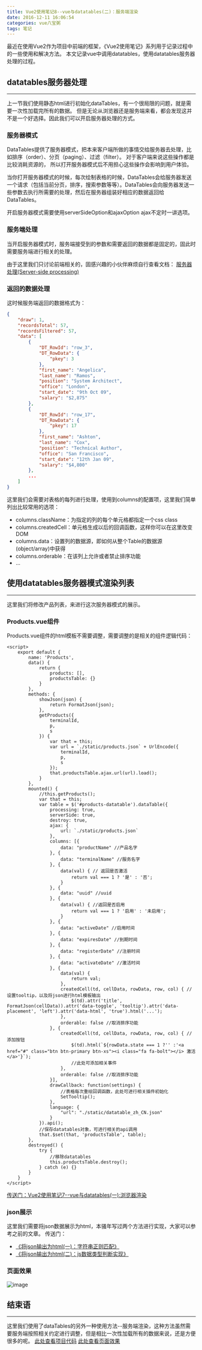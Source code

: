 ```yaml
---
title: Vue2使用笔记8--vue与datatables(二)：服务端渲染
date: 2016-12-11 16:06:54
categories: vue八宝粥
tags: 笔记
---
```

最近在使用Vue2作为项目中前端的框架，《Vue2使用笔记》系列用于记录过程中的一些使用和解决方法。
本文记录vue中调用datatables，使用datatables服务器处理的过程。
<!--more-->

## datatables服务器处理
---
上一节我们使用静态html进行初始化dataTables，有一个很局限的问题，就是需要一次性加载完所有的数据。
但是无论从浏览器还是服务端来看，都会发现这并不是一个好选择。因此我们可以开启服务器处理的方式。

### 服务器模式
DataTables提供了服务器模式，把本来客户端所做的事情交给服务器去处理，比如排序（order）、分页（paging）、过滤（filter）。
对于客户端来说这些操作都是比较消耗资源的， 所以打开服务器模式后不用担心这些操作会影响到用户体验。

当你打开服务器模式的时候，每次绘制表格的时候，DataTables会给服务器发送一个请求（包括当前分页，排序，搜索参数等等）。DataTables会向服务器发送一些参数去执行所需要的处理，然后在服务器组装好相应的数据返回给DataTables。

开启服务器模式需要使用serverSideOption和ajaxOption ajax不定时一讲选项。

### 服务端处理
当开启服务器模式时，服务端接受到的参数和需要返回的数据都是固定的，固此时需要服务端进行相关的处理。

由于这里我们只讨论前端相关的，固感兴趣的小伙伴麻烦自行查看文档：
[服务器处理(Server-side processing)](http://datatables.club/manual/server-side.html)


### 返回的数据处理
这时候服务端返回的数据格式为：
``` json
{
    "draw": 1,
    "recordsTotal": 57,
    "recordsFiltered": 57,
    "data": [
        {
            "DT_RowId": "row_3",
            "DT_RowData": {
                "pkey": 3
            },
            "first_name": "Angelica",
            "last_name": "Ramos",
            "position": "System Architect",
            "office": "London",
            "start_date": "9th Oct 09",
            "salary": "$2,875"
        },
        {
            "DT_RowId": "row_17",
            "DT_RowData": {
                "pkey": 17
            },
            "first_name": "Ashton",
            "last_name": "Cox",
            "position": "Technical Author",
            "office": "San Francisco",
            "start_date": "12th Jan 09",
            "salary": "$4,800"
        },
        ...
    ]
}
```
这里我们会需要对表格的每列进行处理，使用到columns的配置项，这里我们简单列出比较常用的选项：
- columns.className：为指定的列的每个单元格都指定一个css class
- columns.createdCell：单元格生成以后的回调函数，这样你可以在这里改变DOM
- columns.data：设置列的数据源，即如何从整个Table的数据源(object/array)中获得
- columns.orderable：在该列上允许或者禁止排序功能
- ...


## 使用datatables服务器模式渲染列表
---
这里我们将修改产品列表，来进行这次服务器模式的展示。

### Products.vue组件
Products.vue组件的html模板不需要调整，需要调整的是相关的组件逻辑代码：
``` vue
<script>
    export default {
        name: 'Products',
        data() {
            return {
                products: [],
                productsTable: {}
            }
        },
        methods: {
            showJson(json) {
                return FormatJson(json);
            },
            getProducts({
                terminalId,
                p,
                s
            }) {
                var that = this;
                var url = `./static/products.json` + UrlEncode({
                    terminalId,
                    p,
                    s
                });
                that.productsTable.ajax.url(url).load();
            }
        },
        mounted() {
            //this.getProducts();
            var that = this;
            var table = $('#products-datatable').dataTable({
                processing: true,
                serverSide: true,
                destroy: true,
                ajax: {
                    url: `./static/products.json`
                },
                columns: [{
                    data: "productName" //产品名字
                }, {
                    data: "terminalName" //服务名字
                }, {
                    data(val) { // 返回是否激活
                        return val === 1 ? '是' : '否';
                    }
                }, {
                    data: "uuid" //uuid
                }, {
                    data(val) { //返回是否启用
                        return val === 1 ? '启用' : '未启用';
                    }
                }, {
                    data: "activeDate" //启用时间
                }, {
                    data: "expiresDate" //到期时间
                }, {
                    data: "registerDate" //注册时间
                }, {
                    data: "activateDate" //激活时间
                }, {
                    data(val) {
                        return val;
                    },
                    createdCell(td, cellData, rowData, row, col) { //设置tooltip，以及将json进行html模板输出
                        $(td).attr('title', FormatJson(cellData)).attr('data-toggle', 'tooltip').attr('data-placement', 'left').attr('data-html', 'true').html('...');
                    },
                    orderable: false //取消排序功能
                }, {
                    createdCell(td, cellData, rowData, row, col) { //添加按钮
                        $(td).html(`${rowData.state === 1 ?'' :'<a href="#" class="btn btn-primary btn-xs"><i class="fa fa-bolt"></i> 激活 </a>'}`);
                        //此处可添加相关事件
                    },
                    orderable: false //取消排序功能
                }],
                drawCallback: function(settings) {
                    //表格每次重绘回调函数，此处可进行相关插件初始化
                    SetTooltip();
                },
                language: {
                    "url": "./static/datatable_zh_CN.json"
                }
            }).api();
            //保存datatables对象，可进行相关的api调用
            that.$set(that, 'productsTable', table);
        },
        destroyed() {
            try {
                //移除datatables
                this.productsTable.destroy();
            } catch (e) {}
        }
    }
</script>
```

[传送门：Vue2使用笔记7--vue与datatables(一):浏览器渲染]()

### json展示
这里我们需要将json数据展示为html，本骚年写过两个方法进行实现，大家可以参考之前的文章。
传送门：
- [《将json输出为html(一)：字符串正则匹配》](/2016/11/13/json-to-html-1-use-string-regular/)
- [《将json输出为html(二)：js数据类型判断实现》](/2016/11/13/json-to-html-2-use-object/)


### 页面效果
![image](https://github-imglib-1255459943.cos.ap-chengdu.myqcloud.com/FB2B.tmp.png)

## 结束语
-----
这里我们使用了dataTables的另外一种使用方法--服务端渲染，这种方法虽然需要服务端按照相关约定进行调整，但是相比一次性加载所有的数据来说，还是方便很多的呢。
[此处查看项目代码](https://github.com/godbasin/godbasin.github.io/tree/blog-codes/vue2-notes/8-use-datatable-with-server)
[此处查看页面效果](http://ofyya1gfg.bkt.clouddn.com/8-use-datatable-with-server/index.html#/app/products)